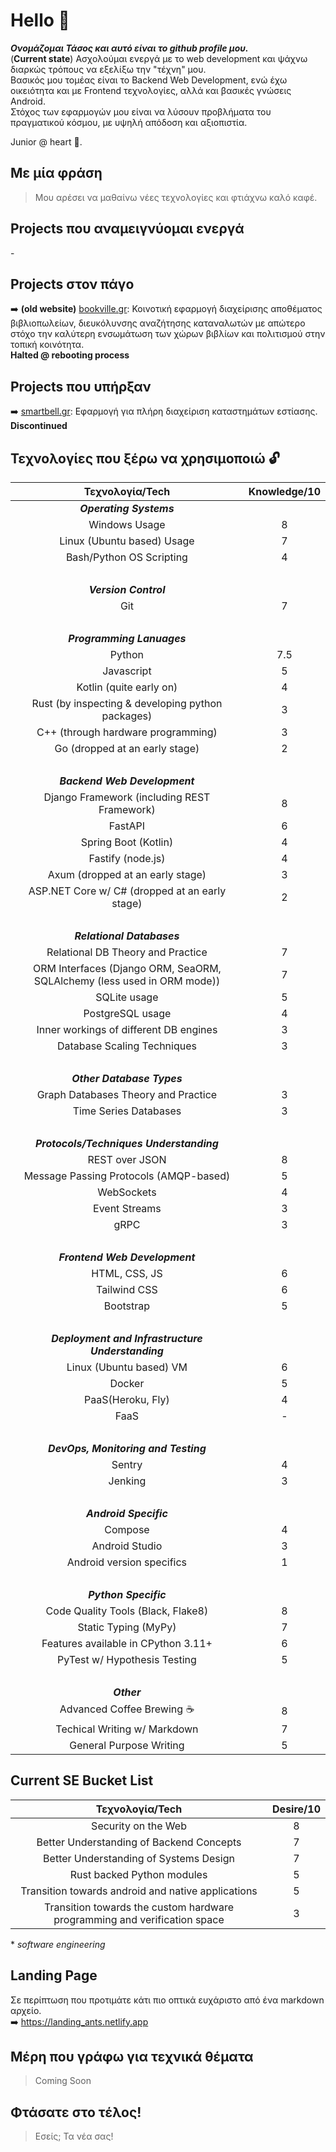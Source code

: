 # Hello 👋

***Ονομάζομαι Τάσος και αυτό είναι το github profile μου.***    
(**Current state**) Ασχολούμαι ενεργά με το web development και ψάχνω διαρκώς τρόπους να εξελίξω την "τέχνη" μου.  
Βασικός μου τομέας είναι το Backend Web Development, ενώ έχω οικειότητα και με Frontend τεχνολογίες, αλλά και βασικές γνώσεις Android.  
Στόχος των εφαρμογών μου είναι να λύσουν προβλήματα του πραγματικού κόσμου, με υψηλή απόδοση και αξιοπιστία.  

Junior @ heart 💪.

## Με μία φράση
> Μου αρέσει να μαθαίνω νέες τεχνολογίες και φτιάχνω καλό καφέ.

## Projects που αναμειγνύομαι ενεργά
\-

## Projects στον πάγο
➡️ **(old website)** [bookville.gr](): Κοινοτική εφαρμογή διαχείρισης αποθέματος βιβλιοπωλείων, διευκόλυνσης αναζήτησης καταναλωτών με απώτερο στόχο την καλύτερη ενσωμάτωση των χώρων βιβλίων και πολιτισμού στην τοπική κοινότητα.  
**Halted @ rebooting process**  

## Projects που υπήρξαν
➡️ [smartbell.gr](): Εφαρμογή για πλήρη διαχείριση καταστημάτων εστίασης.  
**Discontinued**  

## Τεχνολογίες που ξέρω να χρησιμοποιώ 🔓

| Τεχνολογία/Tech | Knowledge/10 |
| :---: | :---: |
|***Operating Systems***||
| Windows Usage | 8 |
| Linux (Ubuntu based) Usage | 7 |
| Bash/Python OS Scripting | 4 |
|&nbsp;||
| ***Version Control*** ||
| Git | 7 |
|&nbsp;||
| ***Programming Lanuages*** ||
| Python | 7.5 |
| Javascript | 5 |
| Kotlin (quite early on) | 4 |
| Rust (by inspecting & developing python packages) | 3 |
| C++ (through hardware programming) | 3 |
| Go (dropped at an early stage) | 2 |
|&nbsp;||
| ***Backend Web Development*** ||
| Django Framework (including REST Framework)| 8 |
| FastAPI | 6 |
| Spring Boot (Kotlin) | 4 |
| Fastify (node.js) | 4 |
| Axum (dropped at an early stage) | 3 |
| ASP.NET Core w/ C# (dropped at an early stage) | 2 |
|&nbsp;||
| ***Relational Databases*** ||
| Relational DB Theory and Practice | 7 |
| ORM Interfaces (Django ORM, SeaORM, SQLAlchemy (less used in ORM mode)) | 7 |
| SQLite usage | 5 |
| PostgreSQL usage | 4 |
| Inner workings of different DB engines | 3 |
| Database Scaling Techniques | 3 |
|&nbsp;||
| ***Other Database Types*** ||
| Graph Databases Theory and Practice | 3 |
| Time Series Databases | 3 |
|&nbsp;||
| ***Protocols/Techniques Understanding*** ||
| REST over JSON | 8 |
| Message Passing Protocols (AMQP-based)| 5 |
| WebSockets | 4 |
| Event Streams | 3 |
| gRPC | 3 |
|&nbsp;||
| ***Frontend Web Development*** ||
| HTML, CSS, JS | 6 |
| Tailwind CSS | 6 |
| Bootstrap | 5 |
|&nbsp;||
| ***Deployment and Infrastructure Understanding*** ||
| Linux (Ubuntu based) VM | 6 |
| Docker | 5 |
| PaaS(Heroku, Fly) | 4 |
| FaaS | - |
|&nbsp;||
| ***DevOps, Monitoring and Testing*** ||
| Sentry | 4 |
| Jenking | 3 |
|&nbsp;||
| ***Android Specific*** ||
| Compose | 4 |
| Android Studio | 3 |
| Android version specifics | 1 |
|&nbsp;||
| ***Python Specific*** ||
| Code Quality Tools (Black, Flake8) | 8 |
| Static Typing (MyPy) | 7 |
| Features available in CPython 3.11+ | 6 |
| PyTest w/ Hypothesis Testing | 5 |
|&nbsp;||
| ***Other*** ||
| Advanced Coffee Brewing ☕ | 8 |
| Techical Writing w/ Markdown | 7 |
| General Purpose Writing | 5 |

## Current SE Bucket List
| Τεχνολογία/Tech | Desire/10 |
| :---: | :---: |
| Security on the Web | 8 |
| Better Understanding of Backend Concepts | 7 |
| Better Understanding of Systems Design | 7 |
| Rust backed Python modules | 5 |
| Transition towards android and native applications | 5 |
| Transition towards the custom hardware programming and verification space | 3 |

\* *software engineering*  

## Landing Page
Σε περίπτωση που προτιμάτε κάτι πιο οπτικά ευχάριστο από ένα markdown αρχείο.  
➡️ https://landing_ants.netlify.app

## Μέρη που γράφω για τεχνικά θέματα
> Coming Soon

## Φτάσατε στο τέλος!
> Εσείς; Τα νέα σας!
